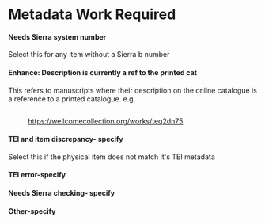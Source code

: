 # Metadata Work Required

#### Needs Sierra system number

Select this for any item without a Sierra b number

#### Enhance: Description is currently a ref to the printed cat

This refers to manuscripts where their description on the online catalogue is a reference to a printed catalogue. e.g.&#x20;

<figure><img src="../../.gitbook/assets/image.png" alt=""><figcaption><p><a href="https://wellcomecollection.org/works/teq2dn75">https://wellcomecollection.org/works/teq2dn75</a></p></figcaption></figure>

#### TEI and item discrepancy- specify

Select this if the physical item does not match it's TEI metadata

#### TEI error-specify

#### Needs Sierra checking- specify

#### Other-specify
